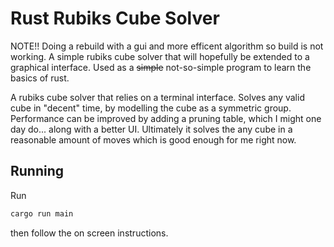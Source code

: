 # Rust Rubiks Cube Solver
NOTE!! Doing a rebuild with a gui and more efficent algorithm so build is not working.
A simple rubiks cube solver that will hopefully be extended to a graphical interface. Used as a ~~simple~~ not-so-simple program to learn the basics of rust.

<!--![Screenshot of solve.](readme_resources/demo.png)-->

A rubiks cube solver that relies on a terminal interface. Solves any valid cube in "decent" time, by modelling the cube as a symmetric group. Performance can be improved by adding a pruning table, which I might one day do... along with a better UI. Ultimately it solves the any cube in a reasonable amount of moves which is good enough for me right now.

## Running
Run 
```sh
cargo run main
```
then follow the on screen instructions.
